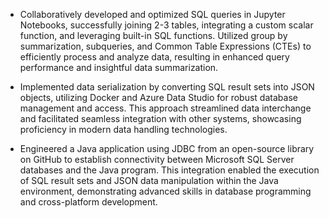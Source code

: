 - Collaboratively developed and optimized SQL queries in Jupyter Notebooks, successfully joining 2-3 tables, integrating a custom scalar function, and leveraging built-in SQL functions. Utilized group by summarization, subqueries, and Common Table Expressions (CTEs) to efficiently process and analyze data, resulting in enhanced query performance and insightful data summarization.

- Implemented data serialization by converting SQL result sets into JSON objects, utilizing Docker and Azure Data Studio for robust database management and access. This approach streamlined data interchange and facilitated seamless integration with other systems, showcasing proficiency in modern data handling technologies.

- Engineered a Java application using JDBC from an open-source library on GitHub to establish connectivity between Microsoft SQL Server databases and the Java program. This integration enabled the execution of SQL result sets and JSON data manipulation within the Java environment, demonstrating advanced skills in database programming and cross-platform development.